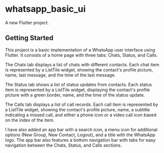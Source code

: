 # whatsapp_basic_ui

A new Flutter project.

## Getting Started

This project is a basic implementation of a WhatsApp user interface using Flutter. It consists of a home page with three tabs: Chats, Status, and Calls.

The Chats tab displays a list of chats with different contacts. Each chat item is represented by a ListTile widget, showing the contact's profile picture, name, last message, and the time of the last message.

The Status tab shows a list of status updates from contacts. Each status item is represented by a ListTile widget, displaying the contact's profile picture with a green border, name, and the time of the status update.

The Calls tab displays a list of call records. Each call item is represented by a ListTile widget, showing the contact's profile picture, name, a subtitle indicating a missed call, and either a phone icon or a video call icon based on the index of the item.

I have also added an app bar with a search icon, a menu icon for additional options (New Group, New Contact, Logout), and a title with the WhatsApp logo. The app bar also features a bottom navigation bar with tabs for easy navigation between the Chats, Status, and Calls sections.

